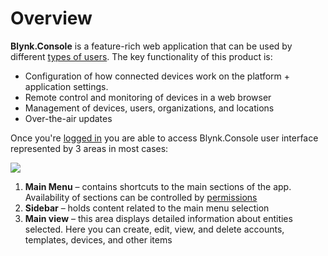 # Overview

**Blynk.Console** is a feature-rich web application that can be used by different [types of users](../concepts/users/).  The key functionality of this product is:

* Configuration of how connected devices work on the platform + application settings.
* Remote control and monitoring of devices in a web browser
* Management of devices, users, organizations, and locations
* Over-the-air updates

Once you're [logged in](../getting-started/signup.md#sign-in) you are able to access Blynk.Console user interface represented by 3 areas in most cases:

![](https://user-images.githubusercontent.com/72824404/120618249-92e1a580-c463-11eb-8d13-8d1b1dc1aaee.png)

1. **Main Menu** – contains shortcuts to the main sections of the app. Availability of sections can be controlled by [permissions](settings/access.md)
2. **Sidebar** –  holds content related to the main menu selection
3. **Main view** – this area displays detailed information about entities selected. Here you can create, edit, view, and delete accounts, templates, devices, and other items
